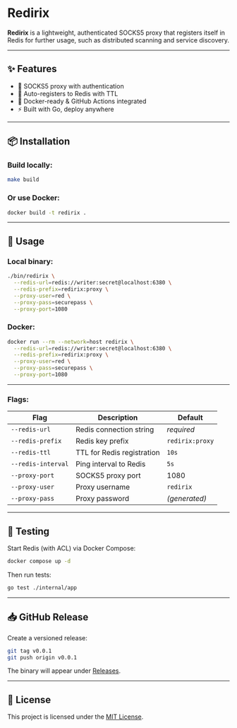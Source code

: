 # Redirix

**Redirix** is a lightweight, authenticated SOCKS5 proxy that registers itself in Redis for further usage, such as distributed scanning and service discovery.

---

## ✨ Features

- 🔐 SOCKS5 proxy with authentication
- 📡 Auto-registers to Redis with TTL
- 🐳 Docker-ready & GitHub Actions integrated
- ⚡ Built with Go, deploy anywhere

---

## 📦 Installation

### Build locally:

```bash
make build
```

### Or use Docker:

```bash
docker build -t redirix .
```

---

## 🚀 Usage

### Local binary:

```bash
./bin/redirix \
  --redis-url=redis://writer:secret@localhost:6380 \
  --redis-prefix=redirix:proxy \
  --proxy-user=red \
  --proxy-pass=securepass \
  --proxy-port=1080
```

### Docker:

```bash
docker run --rm --network=host redirix \
  --redis-url=redis://writer:secret@localhost:6380 \
  --redis-prefix=redirix:proxy \
  --proxy-user=red \
  --proxy-pass=securepass \
  --proxy-port=1080
```


---

### Flags:

| Flag               | Description                       | Default         |
|--------------------|-----------------------------------|-----------------|
| `--redis-url`      | Redis connection string           | *required*      |
| `--redis-prefix`   | Redis key prefix                  | `redirix:proxy` |
| `--redis-ttl`      | TTL for Redis registration        | `10s`           |
| `--redis-interval` | Ping interval to Redis            | `5s`            |
| `--proxy-port`     | SOCKS5 proxy port                 | 1080            |
| `--proxy-user`     | Proxy username                    | `redirix`       |
| `--proxy-pass`     | Proxy password                    | *(generated)*   |

---

## 🧪 Testing

Start Redis (with ACL) via Docker Compose:

```bash
docker compose up -d
```

Then run tests:

```bash
go test ./internal/app
```

---

## 📥 GitHub Release

Create a versioned release:

```bash
git tag v0.0.1
git push origin v0.0.1
```

The binary will appear under [Releases](../../releases).

---

## 📝 License

This project is licensed under the [MIT License](./LICENSE).


